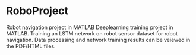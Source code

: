 # RoboProject
Robot navigation project in MATLAB
Deeplearning training project in MATLAB.
Training an LSTM network on robot sensor dataset for robot navigation.
Data processing and network training results can be veiewed in the PDF/HTML files.
